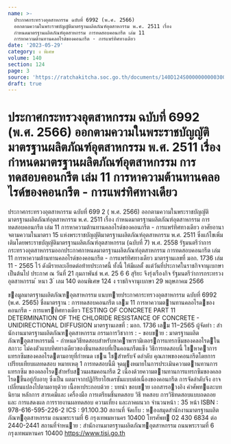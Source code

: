 ```yaml
---
name: >-
  ประกาศกระทรวงอุตสาหกรรม ฉบับที่ 6992 (พ.ศ. 2566)
  ออกตามความในพระราชบัญญัติมาตรฐานผลิตภัณฑ์อุตสาหกรรม พ.ศ. 2511 เรื่อง
  กำหนดมาตรฐานผลิตภัณฑ์อุตสาหกรรม การทดสอบคอนกรีต เล่ม 11
  การหาความต้านทานคลอไรด์ของคอนกรีต - การแพร่ทิศทางเดียว
date: '2023-05-29'
category: ง พิเศษ
volume: 140
section: 124
page: 3
source: 'https://ratchakitcha.soc.go.th/documents/140D124S0000000000300.pdf'
draft: true
---
```


# ประกาศกระทรวงอุตสาหกรรม ฉบับที่ 6992 (พ.ศ. 2566) ออกตามความในพระราชบัญญัติมาตรฐานผลิตภัณฑ์อุตสาหกรรม พ.ศ. 2511 เรื่อง กำหนดมาตรฐานผลิตภัณฑ์อุตสาหกรรม การทดสอบคอนกรีต เล่ม 11 การหาความต้านทานคลอไรด์ของคอนกรีต - การแพร่ทิศทางเดียว

ประกาศกระทรวงอุตสาหกรรม ฉบับที่ 699 2 ( พ.ศ. 2566) ออกตามความในพระราชบัญญัติมาตรฐานผลิตภัณฑ์อุตสาหกรรม พ.ศ. 2511 เรื่อง กำหนดมาตรฐานผลิตภัณฑ์อุตสาหกรรม การทดสอบคอนกรีต เล่ม 11 การหาความต้านทานคลอไรด์ของคอนกรีต - การแพร่ทิศทางเดียว อาศัยอานาจตามความในมาตรา 15 แห่งพระราชบัญญัติมาตรฐานผลิตภัณฑ์อุตสาหกรรม พ.ศ. 2511 ซึ่งแก้ไขเพิ่มเติมโดยพระราชบัญญัติมาตรฐานผลิตภัณฑ์อุตสาหกรรม (ฉบับที่ 7) พ.ศ. 2558 รัฐมนตรีว่าการกระทรวงอุตสาหกรรมออกประกาศกาหนดมาตรฐานผลิตภัณฑ์อุตสาหกรรม การทดสอบคอนกรีต เล่ม 11 การหาความต้านทานคลอไรด์ของคอนกรีต - การแพร่ทิศทางเดียว มาตรฐานเลขที่ มอก. 1736 เล่ม 11 - 2565 ไว้ ดังมีรายละเอียดต่อท้ายประกาศนี้ ทั้งนี้ ให้มีผลตั้ งแต่วันที่ประกาศในราชกิจจานุเบกษาเป็นต้นไป ประกาศ ณ วันที่ 21 กุมภาพันธ์ พ.ศ. 25 6 6 สุริยะ จึงรุ่งเรืองกิจ รัฐมนตรีว่าการกระทรวงอุตสาหกรรม ้ หนา 3 ่ เลม 140 ตอนพิเศษ 124 ง ราชกิจจานุเบกษา 29 พฤษภาคม 2566

ขอมูลมาตรฐานผลิตภัณฑอุตสาหกรรม แนบทายประกาศกระทรวงอุตสาหกรรม ฉบับที่ 6992 (พ.ศ. 2565) ชื่อมาตรฐาน : การทดสอบคอนกรีต เลม 11 การหาความตานทานคลอไรดของคอนกรีต - การแพรทิศทางเดียว TESTING OF CONCRETE PART 11 DETERMINATION OF THE CHLORIDE RESISTANCE OF CONCRETE - UNIDIRECTIONAL DIFFUSION มาตรฐานเลขที่ : มอก. 1736 เลม 11−2565 ผู้จัดทํา : สํานักงานมาตรฐานผลิตภัณฑอุตสาหกรรม กรรมการวิชาการ : - ขอบขาย : มาตรฐานผลิตภัณฑอุตสาหกรรมนี้ - กําหนดวิธีทดสอบสําหรับหาคาพารามิเตอรการแทรกซึมของคลอไรดในสภาวะ ไม่คงตัวแบบทิศทางเดียวของชิ้นทดสอบที่เป็นคอนกรีตแข็ง วิธีการทดสอบนี้ ใชหาคาการแทรกซึมของคลอไรดตามอายุที่กําหนด เชน ใชสําหรับจั ดลําดับ คุณภาพของคอนกรีตโดยการเปรียบเทียบผลทดสอบ หมายเหตุ 1 การทดสอบนี้มี จุดมุงหมายในการประเมินความตานทานการแทรกซึม ของคลอไรดสําหรับสวนผสมคอนกรีต 2 เนื่องด้วยความตานทานการแทรกซึมของคลอไรดขึ้นอยู่กับอายุ ซึ่งเป็น ผลมาจากปฏิกิริยาไฮเดรชันแบบต่อเนื่องของคอนกรีต การจัดลําดับจึง อาจเปลี่ยนแปลงไปตามอายุด้วย เนื้อหาประกอบด้วย : บทนํา ขอบขาย เอกสารอางอิง คําศัพทและบทนิยาม หลักการ สารเคมีและ เครื่องมือ การเตรียมชิ้นทดสอบ วิธี ทดสอบ การวิธีทดสอบแบบถดถอยและ การแสดงผล การรายงานผลทดสอบ ความเที่ยง และภาคผนวก จํานวนหน้า : 35 หน้า ISBN : 978-616-595-226-2 ICS : 91.100.30 สถานที่ จัดเก็บ : หองสมุดสํานักงานมาตรฐานผลิตภัณฑอุตสาหกรรม ถนนพระรามที่ 6 กรุงเทพมหานคร 10400 โทรศัพท 02 430 6834 ต่อ 2440-2441 สถานที่จําหนาย : สํานักงานมาตรฐานผลิตภัณฑอุตสาหกรรม ถนนพระรามที่ 6 กรุงเทพมหานคร 10400 https://www.tisi.go.th
